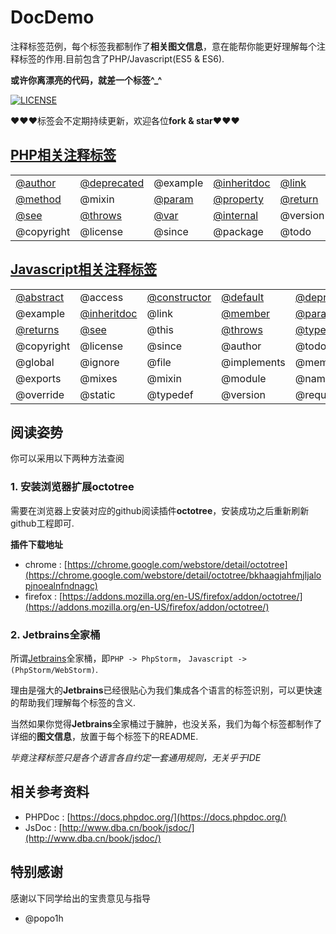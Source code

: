 # DocDemo

<!-- 
* [English version](./README_EN.md)
-->

注释标签范例，每个标签我都制作了**相关图文信息**，意在能帮你能更好理解每个注释标签的作用.目前包含了PHP/Javascript(ES5 & ES6).

**或许你离漂亮的代码，就差一个标签^_^**

[![LICENSE](https://img.shields.io/badge/license-MIT-blue.svg?style=flat-square)](https://github.com/yinggaozhen/doc-demo/blob/master/LICENSE)

:heart::heart::heart:标签会不定期持续更新，欢迎各位**fork & star**:heart::heart::heart:

## [PHP相关注释标签](https://github.com/yinggaozhen/doc-demo/tree/master/php)

||||||
|---|---|---|---|---|
|[@author](./php/author)|[@deprecated](./php/deprecated)|@example|[@inheritdoc](./php/inheritdoc)|[@link](./php/link)|
|[@method](./php/method)|@mixin|[@param](./php/param)|[@property](./php/property)|[@return](./php/return)|
|[@see](./php/see)|[@throws](./php/throws)|[@var](./php/var)|[@internal](./php/internal)|@version|
| @copyright | @license| @since |@package |@todo |

## [Javascript相关注释标签](https://github.com/yinggaozhen/doc-demo/tree/master/javascript)

||||||
|---|---|---|---|---|
|[@abstract](./javascript/abstract)|@access|[@constructor](./javascript/constructor)|[@default](./javascript/default)|[@deprecated](./javascript/deprecated)|
|@example|[@inheritdoc](./javascript/inheritdoc)|@link|[@member](./javascript/member)|[@param](./javascript/param)|
|[@returns](./javascript/returns)|[@see](./javascript/see)|@this|[@throws](./javascript/throws)|[@type](./javascript/type)|
| @copyright | @license| @since |@author |@todo |
| @global | @ignore| @file |@implements |@memberOf |
| @exports | @mixes| @mixin |@module | @namespace|
| @override | @static| @typedef |@version | @requires|

## 阅读姿势

你可以采用以下两种方法查阅

### 1. 安装浏览器扩展octotree

需要在浏览器上安装对应的github阅读插件**octotree**，安装成功之后重新刷新github工程即可.

**插件下载地址**

- chrome : [https://chrome.google.com/webstore/detail/octotree](https://chrome.google.com/webstore/detail/octotree/bkhaagjahfmjljalopjnoealnfndnagc)
- firefox : [https://addons.mozilla.org/en-US/firefox/addon/octotree/](https://addons.mozilla.org/en-US/firefox/addon/octotree/)

### 2. Jetbrains全家桶

所谓[Jetbrains](https://www.jetbrains.com/)全家桶，即`PHP -> PhpStorm`， `Javascript -> (PhpStorm/WebStorm)`.

理由是强大的**Jetbrains**已经很贴心为我们集成各个语言的标签识别，可以更快速的帮助我们理解每个标签的含义.

当然如果你觉得**Jetbrains**全家桶过于臃肿，也没关系，我们为每个标签都制作了详细的**图文信息**，放置于每个标签下的README.

*毕竟注释标签只是各个语言各自约定一套通用规则，无关乎于IDE* 

## 相关参考资料

- PHPDoc : [https://docs.phpdoc.org/](https://docs.phpdoc.org/)
- JsDoc : [http://www.dba.cn/book/jsdoc/](http://www.dba.cn/book/jsdoc/)
 
## 特别感谢

感谢以下同学给出的宝贵意见与指导

- @popo1h
